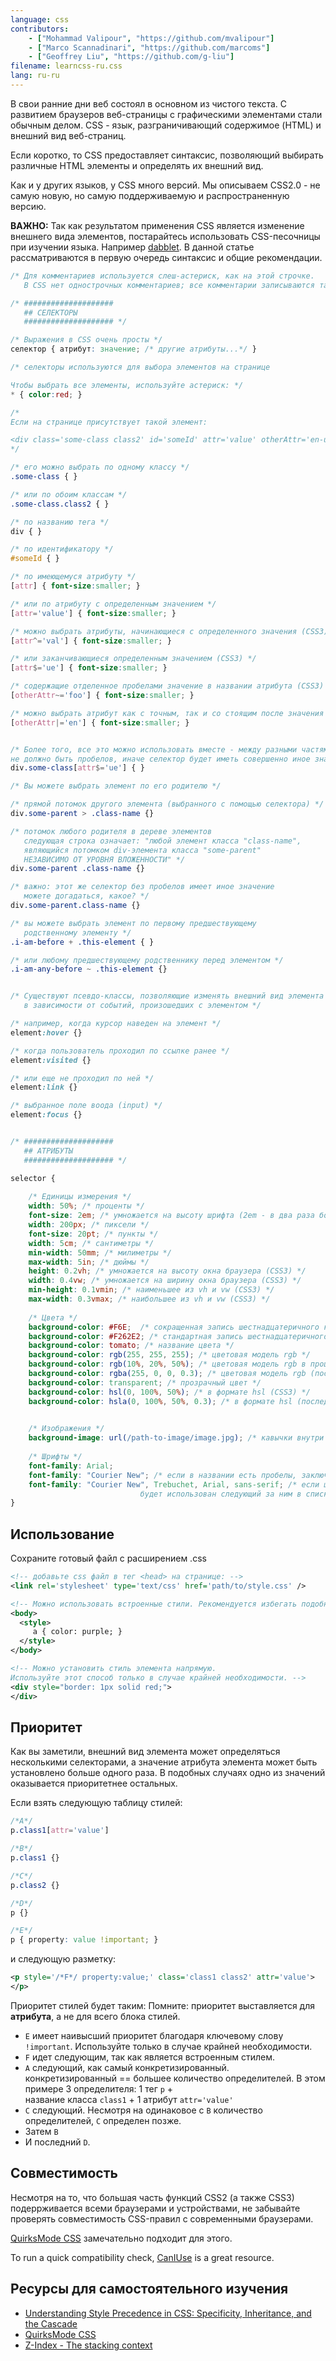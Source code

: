 ```yaml
---
language: css
contributors:
    - ["Mohammad Valipour", "https://github.com/mvalipour"]
    - ["Marco Scannadinari", "https://github.com/marcoms"]
    - ["Geoffrey Liu", "https://github.com/g-liu"]
filename: learncss-ru.css
lang: ru-ru
---
```


В свои ранние дни веб состоял в основном из чистого текста. С развитием браузеров
веб-страницы с графическими элементами стали обычным делом.
CSS - язык, разграничивающий содержимое (HTML) и внешний вид веб-страниц.

Если коротко, то CSS предоставляет синтаксис, позволяющий выбирать различные
HTML элементы и определять их внешний вид.

Как и у других языков, у CSS много версий. Мы описываем CSS2.0 - не самую новую,
но самую поддерживаемую и распространенную версию.

**ВАЖНО:** Так как результатом применения CSS является изменение внешнего вида
элементов, постарайтесь использовать CSS-песочницы при изучении языка.
Например [dabblet](http://dabblet.com/).
В данной статье рассматриваются в первую очередь синтаксис и общие рекомендации.


```css
/* Для комментариев используется слеш-астериск, как на этой строчке.
   В CSS нет однострочных комментариев; все комментарии записываются таким способом */

/* ####################
   ## СЕЛЕКТОРЫ
   #################### */

/* Выражения в CSS очень просты */
селектор { атрибут: значение; /* другие атрибуты...*/ }

/* селекторы используются для выбора элементов на странице

Чтобы выбрать все элементы, используйте астериск: */
* { color:red; }

/*
Если на странице присутствует такой элемент:

<div class='some-class class2' id='someId' attr='value' otherAttr='en-us foo bar' />
*/

/* его можно выбрать по одному классу */
.some-class { }

/* или по обоим классам */
.some-class.class2 { }

/* по названию тега */
div { }

/* по идентификатору */
#someId { }

/* по имеющемуся атрибуту */
[attr] { font-size:smaller; }

/* или по атрибуту с определенным значением */
[attr='value'] { font-size:smaller; }

/* можно выбрать атрибуты, начинающиеся с определенного значения (CSS3) */
[attr^='val'] { font-size:smaller; }

/* или заканчивающиеся определенным значением (CSS3) */
[attr$='ue'] { font-size:smaller; }

/* содержащие отделенное пробелами значение в названии атрибута (CSS3)  */
[otherAttr~='foo'] { font-size:smaller; }

/* можно выбрать атрибут как с точным, так и со стоящим после значения “-” (U+002D) */
[otherAttr|='en'] { font-size:smaller; }


/* Более того, все это можно использовать вместе - между разными частями
не должно быть пробелов, иначе селектор будет иметь совершенно иное значение  */
div.some-class[attr$='ue'] { }

/* Вы можете выбрать элемент по его родителю */

/* прямой потомок другого элемента (выбранного с помощью селектора) */
div.some-parent > .class-name {}

/* потомок любого родителя в дереве элементов
   следующая строка означает: "любой элемент класса "class-name",
   являющийся потомком div-элемента класса "some-parent"
   НЕЗАВИСИМО ОТ УРОВНЯ ВЛОЖЕННОСТИ" */
div.some-parent .class-name {}

/* важно: этот же селектор без пробелов имеет иное значение
   можете догадаться, какое? */
div.some-parent.class-name {}

/* вы можете выбрать элемент по первому предшествующему
   родственному элементу */
.i-am-before + .this-element { }

/* или любому предшествующему родственнику перед элементом */
.i-am-any-before ~ .this-element {}


/* Существуют псевдо-классы, позволяющие изменять внешний вид элемента
   в зависимости от событий, произошедших с элементом */

/* например, когда курсор наведен на элемент */
element:hover {}

/* когда пользователь проходил по ссылке ранее */
element:visited {}

/* или еще не проходил по ней */
element:link {}

/* выбранное поле воода (input) */
element:focus {}


/* ####################
   ## АТРИБУТЫ
   #################### */

selector {
    
    /* Единицы измерения */
    width: 50%; /* проценты */
    font-size: 2em; /* умножается на высоту шрифта (2em - в два раза больше) */
    width: 200px; /* пиксели */
    font-size: 20pt; /* пункты */
    width: 5cm; /* сантиметры */
    min-width: 50mm; /* милиметры */
    max-width: 5in; /* дюймы */
    height: 0.2vh; /* умножается на высоту окна браузера (CSS3) */
    width: 0.4vw; /* умножается на ширину окна браузера (CSS3) */
    min-height: 0.1vmin; /* наименьшее из vh и vw (CSS3) */
    max-width: 0.3vmax; /* наибольшее из vh и vw (CSS3) */
    
    /* Цвета */
    background-color: #F6E;  /* сокращенная запись шестнадцатеричного кода */
    background-color: #F262E2; /* стандартная запись шестнадцатеричного кода */
    background-color: tomato; /* название цвета */
    background-color: rgb(255, 255, 255); /* цветовая модель rgb */
    background-color: rgb(10%, 20%, 50%); /* цветовая модель rgb в процентах */
    background-color: rgba(255, 0, 0, 0.3); /* цветовая модель rgb (последний аргумент отвечает за прозрачность цвета) (CSS3) */
    background-color: transparent; /* прозрачный цвет */
    background-color: hsl(0, 100%, 50%); /* в формате hsl (CSS3) */
    background-color: hsla(0, 100%, 50%, 0.3); /* в формате hsl (последний аргумент отвечает за непрозрачность цвета) (CSS3) */

    
    /* Изображения */
    background-image: url(/path-to-image/image.jpg); /* кавычки внутри url() опциональны */
    
    /* Шрифты */
    font-family: Arial;
    font-family: "Courier New"; /* если в названии есть пробелы, заключите его в кавычки */
    font-family: "Courier New", Trebuchet, Arial, sans-serif; /* если шрифт не найден,
                             будет использован следующий за ним в списке */
}

```

## Использование

Сохраните готовый файл с расширением .css

```xml
<!-- добавьте css файл в тег <head> на странице: -->
<link rel='stylesheet' type='text/css' href='path/to/style.css' />

<!-- Можно использовать встроенные стили. Рекомендуется избегать подобного подхода. -->
<body>
  <style>
     a { color: purple; }
  </style>
</body>

<!-- Можно установить стиль элемента напрямую.
Используйте этот способ только в случае крайней необходимости. -->
<div style="border: 1px solid red;">
</div>

```

## Приоритет

Как вы заметили, внешний вид элемента может определяться несколькими селекторами,
а значение атрибута элемента может быть установлено больше одного раза.
В подобных случаях одно из значений оказывается приоритетнее остальных.

Если взять следующую таблицу стилей:

```css
/*A*/
p.class1[attr='value']

/*B*/
p.class1 {}

/*C*/
p.class2 {}

/*D*/
p {}

/*E*/
p { property: value !important; }

```

и следующую разметку:

```xml
<p style='/*F*/ property:value;' class='class1 class2' attr='value'>
</p>
```

Приоритет стилей будет таким:
Помните: приоритет выставляется для **атрибута**, а не для всего блока стилей.

* `E` имеет наивысший приоритет благодаря ключевому слову `!important`.
    Используйте только в случае крайней необходимости.
* `F` идет следующим, так как является встроенным стилем.
* `A` следующий, как самый конкретизированный.  
    конкретизированный == большее количество определителей.
    В этом примере 3 определителя: 1 тег `p` +   
    название класса `class1` + 1 атрибут `attr='value'`
* `C` следующий. Несмотря на одинаковое с `B` количество определителей,
    `C` определен позже.
* Затем `B`
* И последний `D`.

## Совместимость

Несмотря на то, что большая часть функций CSS2 (а также CSS3) подеррживается всеми
браузерами и устройствами, не забывайте проверять совместимость CSS-правил
с современными браузерами.

[QuirksMode CSS](http://www.quirksmode.org/css/) замечательно подходит для этого.

To run a quick compatibility check, [CanIUse](http://caniuse.com) is a great resource.

## Ресурсы для самостоятельного изучения

* [Understanding Style Precedence in CSS: Specificity, Inheritance, and the Cascade](http://www.vanseodesign.com/css/css-specificity-inheritance-cascaade/)
* [QuirksMode CSS](http://www.quirksmode.org/css/)
* [Z-Index - The stacking context](https://developer.mozilla.org/en-US/docs/Web/Guide/CSS/Understanding_z_index/The_stacking_context)
